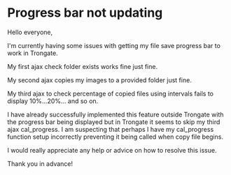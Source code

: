 # Progress bar not updating

Hello everyone,

I'm currently having some issues with getting my file save progress bar to work in Trongate.

My first ajax check folder exists works fine just fine.

My second ajax copies my images to a provided folder just fine.

My third ajax to check percentage of copied files using intervals fails to display 10%...20%... and so on.

I have already successfully implemented this feature outside Trongate with the progress bar being displayed but in Trongate it seems to skip my third ajax cal_progress. I am suspecting that perhaps I have my cal_progress function setup incorrectly preventing it being called when copy file begins.

I would really appreciate any help or advice on how to resolve this issue.

Thank you in advance!
